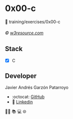 # 0x00-c
:open_file_folder: training/exercises/0x00-c

###### :copyright: [w3resource.com](https://www.w3resource.com/c-programming-exercises/basic-declarations-and-expressions/index.php)

## Stack
* [x] C

## Developer
Javier Andrés Garzón Patarroyo
- :octocat: [GitHub](https://github.com/javierandresgp/)
- :link: [Linkedin](https://www.linkedin.com/in/javierandresgp/)

:man_technologist: :books: :computer: :globe_with_meridians:
